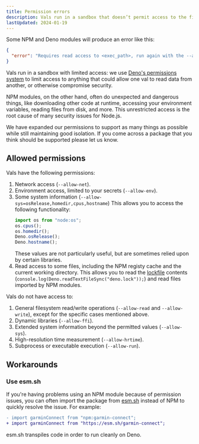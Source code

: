 ```yaml
---
title: Permission errors
description: Vals run in a sandbox that doesn’t permit access to the filesystem, or to execute arbitrary scripts.
lastUpdated: 2024-01-19
---
```


Some NPM and Deno modules will produce an error like this:

```json
{
  "error": "Requires read access to <exec_path>, run again with the --allow-read flag"
}
```

Vals run in a sandbox with limited access: we use
[Deno's permissions system](https://docs.deno.com/runtime/manual/basics/permissions)
to limit access to anything that could allow one val to read data from another,
or otherwise compromise security.

NPM modules, on the other hand, often do unexpected and dangerous things, like
downloading other code at runtime, accessing your environment variables, reading
files from disk, and more. This unrestricted access is the root cause of many
security issues for Node.js.

We have expanded our permissions to support as many things as possible while
still maintaining good isolation. If you come across a package that you think
should be supported please let us know.

## Allowed permissions

Vals have the following permissions:

1. Network access (`--allow-net`).
2. Environment access, limited to your secrets (`--allow-env`).
3. Some system information (`--allow-sys=osRelease,homedir,cpus,hostname`) This
   allows you to access the following functionality:
   ```ts
   import os from "node:os";
   os.cpus();
   os.homedir();
   Deno.osRelease();
   Deno.hostname();
   ```
   These values are not particularly useful, but are sometimes relied upon by
   certain libraries.
4. Read access to some files, including the NPM registy cache and the current
   working directory. This allows you to read the
   [lockfile](/reference/version-control/#lockfiles) contents
   (`console.log(Deno.readTextFileSync("deno.lock"));`) and read files imported
   by NPM modules.

Vals do not have access to:

1. General filesystem read/write operations (`--allow-read` and
   `--allow-write`), except for the specific cases mentioned above.
2. Dynamic libraries (`--allow-ffi`).
3. Extended system information beyond the permitted values (`--allow-sys`).
4. High-resolution time measurement (`--allow-hrtime`).
5. Subprocess or executable execution (`--allow-run`).

## Workarounds

### Use esm.sh

If you're having problems using an NPM module because of permission issues, you
can often import the package from [esm.sh](https://esm.sh/) instead of NPM to
quickly resolve the issue. For example:

```diff lang="ts"
- import garminConnect from "npm:garmin-connect";
+ import garminConnect from "https://esm.sh/garmin-connect";
```

esm.sh transpiles code in order to run cleanly on Deno.
